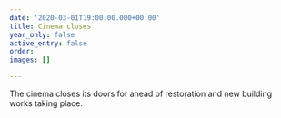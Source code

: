 ```yaml
---
date: '2020-03-01T19:00:00.000+00:00'
title: Cinema closes
year_only: false
active_entry: false
order: 
images: []

---
```

The cinema closes its doors for ahead of restoration and new building works taking place.